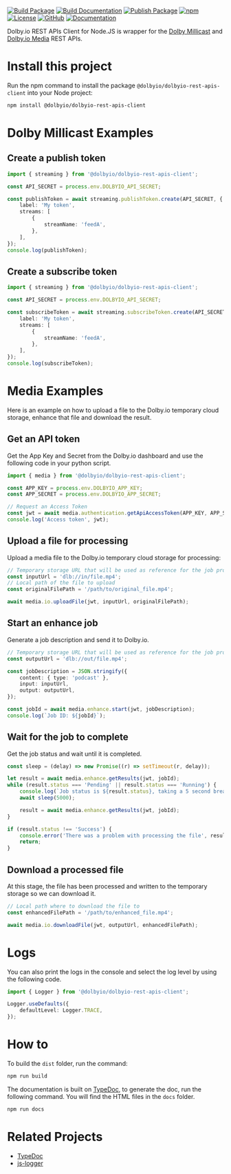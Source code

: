 [![Build Package](https://github.com/DolbyIO/dolbyio-rest-apis-client-node/actions/workflows/build-package.yml/badge.svg)](https://github.com/DolbyIO/dolbyio-rest-apis-client-node/actions/workflows/build-package.yml)
[![Build Documentation](https://github.com/DolbyIO/dolbyio-rest-apis-client-node/actions/workflows/build-documentation.yml/badge.svg)](https://github.com/DolbyIO/dolbyio-rest-apis-client-node/actions/workflows/build-documentation.yml)
[![Publish Package](https://github.com/DolbyIO/dolbyio-rest-apis-client-node/actions/workflows/publish-package.yml/badge.svg)](https://github.com/DolbyIO/dolbyio-rest-apis-client-node/actions/workflows/publish-package.yml)
[![npm](https://img.shields.io/npm/v/@dolbyio/dolbyio-rest-apis-client)](https://www.npmjs.com/package/@dolbyio/dolbyio-rest-apis-client)
[![License](https://img.shields.io/github/license/DolbyIO/dolbyio-rest-apis-client-node)](LICENSE)
[![GitHub](https://img.shields.io/badge/GitHub-_?logo=GitHub&labelColor=black&color=blue)](https://github.com/DolbyIO/dolbyio-rest-apis-client-node)
[![Documentation](https://img.shields.io/badge/Documentation-_?logo=readthedocs&labelColor=black&color=blue)](https://api-references.dolby.io/dolbyio-rest-apis-client-node/)

Dolby.io REST APIs Client for Node.JS is wrapper for the [Dolby Millicast](https://docs.dolby.io/streaming-apis/reference) and [Dolby.io Media](https://docs.dolby.io/media-processing/reference/media-enhance-overview) REST APIs.

# Install this project

Run the npm command to install the package `@dolbyio/dolbyio-rest-apis-client` into your Node project:

```bash
npm install @dolbyio/dolbyio-rest-apis-client
```

# Dolby Millicast Examples

## Create a publish token

```ts
import { streaming } from '@dolbyio/dolbyio-rest-apis-client';

const API_SECRET = process.env.DOLBYIO_API_SECRET;

const publishToken = await streaming.publishToken.create(API_SECRET, {
    label: 'My token',
    streams: [
        {
            streamName: 'feedA',
        },
    ],
});
console.log(publishToken);
```

## Create a subscribe token

```ts
import { streaming } from '@dolbyio/dolbyio-rest-apis-client';

const API_SECRET = process.env.DOLBYIO_API_SECRET;

const subscribeToken = await streaming.subscribeToken.create(API_SECRET, {
    label: 'My token',
    streams: [
        {
            streamName: 'feedA',
        },
    ],
});
console.log(subscribeToken);
```

# Media Examples

Here is an example on how to upload a file to the Dolby.io temporary cloud storage, enhance that file and download the result.

## Get an API token

Get the App Key and Secret from the Dolby.io dashboard and use the following code in your python script.

```ts
import { media } from '@dolbyio/dolbyio-rest-apis-client';

const APP_KEY = process.env.DOLBYIO_APP_KEY;
const APP_SECRET = process.env.DOLBYIO_APP_SECRET;

// Request an Access Token
const jwt = await media.authentication.getApiAccessToken(APP_KEY, APP_SECRET);
console.log('Access token', jwt);
```

## Upload a file for processing

Upload a media file to the Dolby.io temporary cloud storage for processing:

```ts
// Temporary storage URL that will be used as reference for the job processing
const inputUrl = 'dlb://in/file.mp4';
// Local path of the file to upload
const originalFilePath = '/path/to/original_file.mp4';

await media.io.uploadFile(jwt, inputUrl, originalFilePath);
```

## Start an enhance job

Generate a job description and send it to Dolby.io.

```ts
// Temporary storage URL that will be used as reference for the job processing
const outputUrl = 'dlb://out/file.mp4';

const jobDescription = JSON.stringify({
    content: { type: 'podcast' },
    input: inputUrl,
    output: outputUrl,
});

const jobId = await media.enhance.start(jwt, jobDescription);
console.log(`Job ID: ${jobId}`);
```

## Wait for the job to complete

Get the job status and wait until it is completed.

```javascript
const sleep = (delay) => new Promise((r) => setTimeout(r, delay));

let result = await media.enhance.getResults(jwt, jobId);
while (result.status === 'Pending' || result.status === 'Running') {
    console.log(`Job status is ${result.status}, taking a 5 second break...`);
    await sleep(5000);

    result = await media.enhance.getResults(jwt, jobId);
}

if (result.status !== 'Success') {
    console.error('There was a problem with processing the file', result);
    return;
}
```

## Download a processed file

At this stage, the file has been processed and written to the temporary storage so we can download it.

```javascript
// Local path where to download the file to
const enhancedFilePath = '/path/to/enhanced_file.mp4';

await media.io.downloadFile(jwt, outputUrl, enhancedFilePath);
```

# Logs

You can also print the logs in the console and select the log level by using the following code.

```ts
import { Logger } from '@dolbyio/dolbyio-rest-apis-client';

Logger.useDefaults({
    defaultLevel: Logger.TRACE,
});
```

# How to

To build the `dist` folder, run the command:

```bash
npm run build
```

The documentation is built on [TypeDoc](https://typedoc.org), to generate the doc, run the following command. You will find the HTML files in the `docs` folder.

```bash
npm run docs
```

# Related Projects

-   [TypeDoc](https://typedoc.org)
-   [js-logger](https://github.com/jonnyreeves/js-logger)
